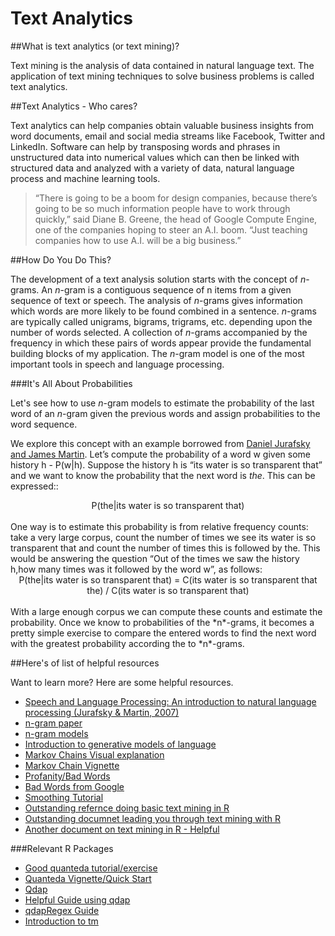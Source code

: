 # Text Analytics

##What is text analytics (or text mining)?

Text mining is the analysis of data contained in natural language text. The application of text mining techniques to solve business problems is called text analytics.

##Text Analytics - Who cares?

Text analytics can help companies obtain valuable business insights from word documents, email and social media streams like Facebook, Twitter and LinkedIn. Software can help by transposing words and phrases in unstructured data into numerical values which can then be linked with structured data and analyzed with a variety of data, natural language process and machine learning tools. 

> “There is going to be a boom for design companies, because there’s going to be so much information people have to work through quickly,” said Diane B. Greene, the head of Google Compute Engine, one of the companies hoping to steer an A.I. boom. “Just teaching companies how to use A.I. will be a big business.”

##How Do You Do This?

The development of a text analysis solution starts with the concept of *n*-grams. An *n*-gram is a contiguous sequence of n items from a given sequence of text or speech.  The analysis of *n*-grams gives information which words are more likely to be found combined in a sentence. *n*-grams are typically called unigrams, bigrams, trigrams, etc. depending upon the number of words selected. A collection of *n*-grams accompanied by the frequency in which these pairs of words appear provide the fundamental building blocks of my application. The *n*-gram model is one of the most important tools in speech and language processing. 

###It's All About Probabilities

Let's see how to use *n*-gram models to estimate the probability of the last word of an *n*-gram given the previous words and assign probabilities to the word sequence.  

We explore this concept with an example borrowed from [Daniel Jurafsky and James Martin](https://lagunita.stanford.edu/c4x/Engineering/CS-224N/asset/slp4.pdf).  Let’s compute the probability of a word w given some history h - P(w|h). Suppose the history h is “its water is so transparent that” and we want to know the probability that the next word is *the*.  This can be expressed::

<center>P(the|its water is so transparent that)</center>
<br>
One way is to estimate this probability is from relative frequency counts: take a very large corpus, count the number of times we see its water is so transparent that and count the number of times this is followed by the. This would be answering the question “Out of the times we saw the history h,how many times was it followed by the word w”, as follows: 

<center>P(the|its water is so transparent that) = C(its water is so transparent that the) / C(its water is so transparent that)</center>
<br>
With a large enough corpus we can compute these counts and estimate the probability. Once we know to probabilities of the *n*-grams, it becomes a pretty simple exercise to compare the entered words to find the next word with the greatest probability according the to *n*-grams.

##Here's of list of helpful resources

Want to learn more?  Here are some helpful resources.

- [Speech and Language Processing: An introduction to natural language processing (Jurafsky & Martin, 2007)](http://stp.lingfil.uu.se/~santinim/ml/2014/JurafskyMartinSpeechAndLanguageProcessing2ed_draft%202007.pdf) 
- [n-gram paper](https://lagunita.stanford.edu/c4x/Engineering/CS-224N/asset/slp4.pdf)
- [n-gram models](http://www.cs.cornell.edu/courses/cs4740/2014sp/lectures/smoothing+backoff.pdf)
- [Introduction to generative models of language](http://www.cs.cornell.edu/courses/cs4740/2014sp/lectures/n-gram-models-2.pdf)
- [Markov Chains Visual explanation](http://setosa.io/ev/markov-chains/)
- [Markov Chain Vignette](https://cran.r-project.org/web/packages/markovchain/vignettes/an_introduction_to_markovchain_package.pdf)
- [Profanity/Bad Words](http://www.frontgatemedia.com/a-list-of-723-bad-words-to-blacklist-and-how-to-use-facebooks-moderation-tool/)
- [Bad Words from Google](https://code.google.com/archive/p/badwordslist/downloads)
- [Smoothing Tutorial](http://nlp.stanford.edu/%7Ewcmac/papers/20050421-smoothing-tutorial.pdf)
- [Outstanding refernce doing basic text mining in R](https://rpubs.com/pjmurphy/31867)
- [Outstanding documnet leading you through text mining with R](http://onepager.togaware.com/TextMiningO.pdf)
- [Another document on text mining in R - Helpful](http://www.unt.edu/rss/class/Jon/Benchmarks/TextMining_L_JDS_Jan2014.pdf)

###Relevant R Packages
- [Good quanteda tutorial/exercise](http://www.kenbenoit.net/courses/nyu2014qta/exercise1.html)
- [Quanteda Vignette/Quick Start](https://cran.rstudio.com/web/packages/quanteda/vignettes/quickstart.html)
- [Qdap](https://cran.r-project.org/web/packages/qdap/qdap.pdf)
- [Helpful Guide using qdap](http://trinker.github.io/qdap/vignettes/qdap_vignette.html#clean0)
- [qdapRegex Guide](https://cran.r-project.org/web/packages/qdapRegex/qdapRegex.pdf)
- [Introduction to tm](https://cran.r-project.org/web/packages/tm/vignettes/tm.pdf)

